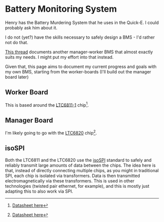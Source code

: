 # Battery Monitoring System

Henry has the Battery Murdering System that he uses in the Quick-E. I could probably ask him about it.

I do not (yet?) have the skills necessary to safely design a BMS - I'd rather not do that.

[This thread](https://endless-sphere.com/forums/viewtopic.php?f=14&t=92952&hilit=bms+schematic&sid=d7a411de98627fcea5ebafc67a0b98d4&start=25) documents another manager-worker BMS that almost exactly suits my needs. I might put my effort into that instead.

Given that, this page aims to document my current progress and goals with my own BMS, starting from the worker-boards (I'll build out the manager board later)

## Worker Board

This is based around the [LTC6811-1](https://www.analog.com/en/products/ltc6811-1.html) chip[^LTC6811 Datasheet].

## Manager Board

I'm likely going to go with the [LTC6820](https://www.analog.com/en/products/ltc6820.html#product-overview) chip[^LTC6820 Datasheet].

## isoSPI

Both the LTC6811 and the LTC6820 use the [isoSPI](https://www.eetimes.com/document.asp?doc_id=1280373) standard to safely and reliably transmit large amounts of data between the chips. The idea here is that, instead of directly connecting multiple chips, as you might in traditional SPI, each chip is isolated via transformers. Data is then transmitted electromagnetically via these transformers. This is used in other technologies (twisted pair ethernet, for example), and this is mostly just adapting this to also work via SPI.

[^LTC6811 Datasheet]: [Datasheet here](https://www.analog.com/media/en/technical-documentation/data-sheets/68111fb.pdf)

[^LTC6820 Datasheet]: [Datasheet here](https://www.analog.com/media/en/technical-documentation/data-sheets/LTC6820.pdf)
